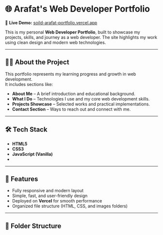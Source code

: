 # 🌐 Arafat's Web Developer Portfolio

🚀 **Live Demo:** [soild-arafat-portfolio.vercel.app](https://soild-arafat-portfolio.vercel.app/)

This is my personal **Web Developer Portfolio**, built to showcase my projects, skills, and journey as a web developer. The site highlights my work using clean design and modern web technologies.

---

## 🧑‍💻 About the Project
This portfolio represents my learning progress and growth in web development.  
It includes sections like:
- **About Me** – A brief introduction and educational background.  
- **What I Do** – Technologies I use and my core web development skills.  
- **Projects Showcase** – Selected works and practical implementations.  
- **Contact Section** – Ways to reach out and connect with me.  

---

## 🛠️ Tech Stack
- **HTML5**
- **CSS3**
- **JavaScript (Vanilla)**
-

---

## 🎨 Features
- Fully responsive and modern layout  
- Simple, fast, and user-friendly design  
- Deployed on **Vercel** for smooth performance  
- Organized file structure (HTML, CSS, and images folders)  

---

## 📂 Folder Structure
